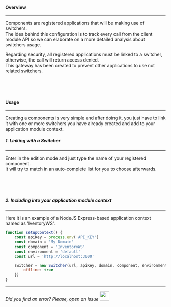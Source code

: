 #### Overview
* * *

Components are registered applications that will be making use of switchers.
</br>The idea behind this configuration is to track every call from the client module API so we can elaborate on a more detailed analysis about switchers usage.

Regarding security, all registered applications must be linked to a switcher, otherwise, the call will return access denied.
</br>This gateway has been created to prevent other applications to use not related switchers.

<img src="[$ASSETS_LOCATION]/documentation/images/components/component.jpg" class="image-style shadow" alt=""/>

</br></br>

#### Usage
* * *

Creating a components is very simple and after doing it, you just have to link it with one or more switchers you have already created and add to your application module context.

##### 1. Linking with a Switcher
* * *

  Enter in the edition mode and just type the name of your registered component. 
  </br>It will try to match in an auto-complete list for you to choose afterwards.

  <img src="[$ASSETS_LOCATION]/documentation/images/components/component_add.jpg" class="image-style shadow" alt=""/>

</br></br>

##### 2. Including into your application module context
* * *

  Here it is an example of a NodeJS Express-based application context named as 'IventoryWS'.

  ```js
  function setupContext() {
      const apiKey = process.env('API_KEY')
      const domain = 'My Domain'
      const component = 'InventoryWS'
      const environment = 'default'
      const url = 'http://localhost:3000'

      switcher = new Switcher(url, apiKey, domain, component, environment, {
          offline: true
      })
  }
  ```

  * * *

*Did you find an error? Please, open an issue*
<a href="https://github.com/switcherapi/switcher-management/issues/new?title=fix:+[components.md]+-+[INSERT+SHORT+DESCRIPTION]" target="_blank">
    <img src="[$ASSETS_LOCATION]\github.svg" style="width: 30px;">
</a> 